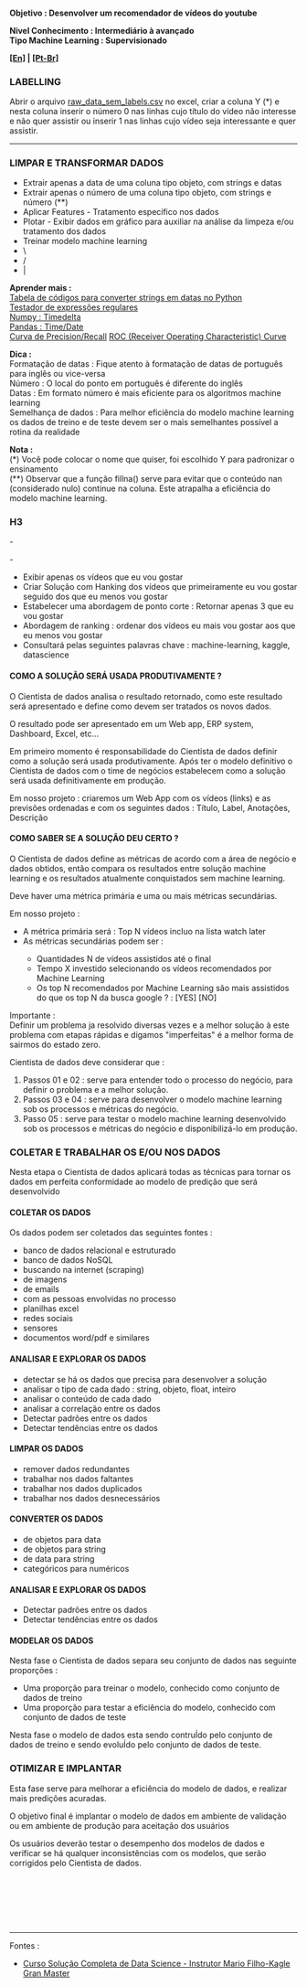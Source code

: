 <h4>Objetivo : Desenvolver um recomendador de vídeos do youtube
    <p>Nivel Conhecimento : Intermediário à avançado<br>
    Tipo Machine Learning : Supervisionado</p>
    <p><a href="blank_">[En]</a> | <a href="blank_">[Pt-Br]</a></p>
</h4>
<h3>LABELLING</h3>
<p>Abrir o arquivo <a href="blank_">raw_data_sem_labels.csv</a> no excel, criar a coluna Y (*) e nesta coluna inserir o número 0 nas linhas cujo título do vídeo não interesse e não quer assistir ou inserir 1 nas linhas cujo vídeo seja interessante e quer assistir.</p>

<hr>
<h3>LIMPAR E TRANSFORMAR DADOS</h3>
    <ul>
        <li>Extrair apenas a data de uma coluna tipo objeto, com strings e datas</li>
		<li>Extrair apenas o número de uma coluna tipo objeto, com strings e número (**)</li>
        <li>Aplicar Features - Tratamento específico nos dados</li>
        <li>Plotar - Exibir dados em gráfico para auxiliar na análise da limpeza e/ou tratamento dos dados</li>
        <li>Treinar modelo machine learning</li>
        <li> \ </li>
        <li> / </li>
        <li> | </li>
    </ul>

<p><strong>Aprender mais :</strong><br>
<a href="​https://strftime.org/">Tabela de códigos para converter strings em datas no Python</a><br>
<a href="http://gskinner.com/RegExr/">Testador de expressões regulares</a><br>
<a href="https://numpy.org/doc/stable/reference/arrays.datetime.html">Numpy : Timedelta</a><br> 
<a href="https://pandas.pydata.org/pandas-docs/stable/user_guide/timeseries.html">Pandas : Time/Date</a><br>
<a href="https://scikit-learn.org/stable/auto_examples/model_selection/plot_precision_recall.html#sphx-glr-auto-examples-model-selection-plot-precision-recall-py">Curva de Precision/Recall</a>
<a href="https://scikit-learn.org/stable/modules/model_evaluation.html#roc-metrics">ROC (Receiver Operating Characteristic) Curve</a>
</p>

<p><strong>Dica :</strong><br>
Formatação de datas : Fique atento à formatação de datas de português para inglês ou vice-versa<br>
Número : O local do ponto em português é diferente do inglês<br>
Datas : Em formato número é mais eficiente para os algoritmos machine learning<br>
Semelhança de dados : Para melhor eficiência do modelo machine learning os dados de treino e de teste devem ser o mais semelhantes possível a rotina da realidade<br>
</p>

<p><strong>Nota :</strong><br>
(*) Você pode colocar o nome que quiser, foi escolhido Y para padronizar o ensinamento<br>
(**) Observar que a função fillna() serve para evitar que o conteúdo nan (considerado nulo) continue na coluna. Este atrapalha a eficiência do modelo machine learning.</p>

<h3> H3 </h3>
<p> - </p>
<p> - 
    <ul>
        <li>Exibir apenas os vídeos que eu vou gostar</li>
		<li>Criar Solução com Hanking dos vídeos que primeiramente eu vou gostar seguido dos que eu menos vou gostar</li>
        <li>Estabelecer uma abordagem de ponto corte : Retornar apenas 3 que eu vou gostar</li>
        <li>Abordagem de ranking : ordenar dos vídeos eu mais vou gostar aos que eu menos vou gostar</li>
        <li>Consultará pelas seguintes palavras chave : machine-learning, kaggle, datascience</li>
    </ul>
</p>
<h4>COMO A SOLUÇÃO SERÁ USADA PRODUTIVAMENTE ?</h4>
<p>O Cientista de dados analisa o resultado retornado, como este resultado será apresentado e define como devem ser tratados os novos dados.</p>
<p>O resultado pode ser apresentado em um Web app, ERP system, Dashboard, Excel, etc...</p>
<p>Em primeiro momento é responsabilidade do Cientista de dados definir como a solução será usada produtivamente. Após ter o modelo definitivo o Cientista de dados com o time de negócios estabelecem como a solução será usada definitivamente em produção.</p>
<p>Em nosso projeto : criaremos um Web App com os vídeos (links) e as previsões ordenadas e com os seguintes dados : Título, Label, Anotações, Descrição</p>
<h4>COMO SABER SE A SOLUÇÃO DEU CERTO ?</h4>
<p>O Cientista de dados define as métricas de acordo com a área de negócio e dados obtidos, então compara os resultados entre solução machine learning e os resultados atualmente conquistados sem machine learning.</p>
<p>Deve haver uma métrica primária e uma ou mais métricas secundárias.</p>
<p>Em nosso projeto :
    <ul>
        <li>A métrica primária será : Top N vídeos incluo na lista watch later</li>
		<li>As métricas secundárias podem ser :</li>
        <ul>
            <li>Quantidades N de vídeos assistidos até o final</li>
            <li>Tempo X investido selecionando os vídeos recomendados por Machine Learning</li>
            <li>Os top N recomendados por Machine Learning são mais assistidos do que os top N da busca google ? : [YES] [NO]</li>
        </ul>
    </ul>
</p>
<p>Importante :<br>
Definir um problema ja resolvido diversas vezes e a melhor solução à este problema com etapas rápidas e digamos "imperfeitas" é a melhor forma de sairmos do estado zero.</p>
<p>Cientista de dados deve considerar que :
    <ol>
        <li>Passos 01 e 02 : serve para entender todo o processo do negócio, para definir o problema e a melhor solução.
        </li>
        <li>Passos 03 e 04 : serve para desenvolver o modelo machine learning sob os processos e métricas do negócio.
        </li>
        <li>Passo 05 : serve para testar o modelo machine learning desenvolvido sob os processos e métricas do negócio e disponibilizá-lo em produção.
        </li>
    </ol>
</p>

<h3>COLETAR E TRABALHAR OS E/OU NOS DADOS</h3>
<p>Nesta etapa o Cientista de dados aplicará todas as técnicas para tornar os dados em perfeita conformidade ao modelo de predição que será desenvolvido</p>

<h4>COLETAR OS DADOS</h4>
<p>Os dados podem ser coletados das seguintes fontes :</p>
<p>
    <ul>
        <li>banco de dados relacional e estruturado</li>
        <li>banco de dados NoSQL</li>
        <li>buscando na internet (scraping)</li>
        <li>de imagens</li>
        <li>de emails</li>
        <li>com as pessoas envolvidas no processo</li>
        <li>planilhas excel</li>
        <li>redes sociais</li>
        <li>sensores</li>
        <li>documentos word/pdf e similares</li>
    </ul>
</p>

<h4>ANALISAR E EXPLORAR OS DADOS</h4>
<p>
    <ul>
        <li>detectar se há os dados que precisa para desenvolver a solução</li>
        <li>analisar o tipo de cada dado : string, objeto, float, inteiro</li>
        <li>analisar o conteúdo de cada dado</li>
        <li>analisar a correlação entre os dados</li>
        <li>Detectar padrões entre os dados</li>
        <li>Detectar tendências entre os dados</li>
    </ul>
</p>

<h4>LIMPAR OS DADOS</h4>
<p>
    <ul>
        <li>remover dados redundantes</li>
        <li>trabalhar nos dados faltantes</li>
        <li>trabalhar nos dados duplicados</li>
        <li>trabalhar nos dados desnecessários</li>
    </ul>
</p>

<h4>CONVERTER OS DADOS</h4>
<p>
    <ul>
        <li>de objetos para data</li>
        <li>de objetos para string</li>
        <li>de data para string</li>
        <li>categóricos para numéricos</li>
    </ul>
</p>

<h4>ANALISAR E EXPLORAR OS DADOS</h4>
<p>
    <ul>
        <li>Detectar padrões entre os dados</li>
        <li>Detectar tendências entre os dados</li>
    </ul>
</p>

<h4>MODELAR OS DADOS</h4>
<p>Nesta fase o Cientista de dados separa seu conjunto de dados nas seguinte proporções :</p>
<p>
    <ul>
        <li>Uma proporção para treinar o modelo, conhecido como conjunto de dados de treino</li>
        <li>Uma proporção para testar a eficiência do modelo, conhecido com conjunto de dados de teste</li>
    </ul>
Nesta fase o modelo de dados esta sendo contruÍdo pelo conjunto de dados de treino e sendo evoluÍdo pelo conjunto de dados de teste.
</p>

<h3>OTIMIZAR E IMPLANTAR</h3>
<p>Esta fase serve para melhorar a eficiência do modelo de dados, e realizar mais predições acuradas.</p>
<p>O objetivo final é implantar o modelo de dados em ambiente de validação ou em ambiente de produção para aceitação dos usuários</p>
<p>Os usuários deverão testar o desempenho dos modelos de dados e verificar se há qualquer inconsistências com os modelos, que serão corrigidos pelo Cientista de dados.</p>
<br><br><br><br><br>
<hr>
<p>Fontes :
    <ul>
        <li><a href="https://curso.mariofilho.com/">   
        Curso Solução Completa de Data Science - Instrutor Mario Filho-Kagle Gran Master</a></li>
    </ul>
</p>

<!--
<p>labelling</p>
<p>Active learning</p>
feather-format 0.4.1
pip install feather-format
https://pypi.org/project/feather-format/
<p> - = - + + : > < { [ * & % $ # @ ! } ]</p>
<p> - = - + + : > < { [ * & % $ # @ ! } ]</p>
<p> - = - + + : > < { [ * & % $ # @ ! } ]</p>
<p> - = - + + : > < { [ * & % $ # @ ! } ]</p>
<p> - = - + + : > < { [ * & % $ # @ ! } ]</p>
<p> - = - + + : > < { [ * & % $ # @ ! } ]</p>
<p> - = - + + : > < { [ * & % $ # @ ! } ]</p>
<p> - = - + + : > < { [ * & % $ # @ ! } ]</p>
<p> - = - + + : > < { [ * & % $ # @ ! } ]</p>
<p> - = - + + : > < { [ * & % $ # @ ! } ]</p>
<p> - = - + + : > < { [ * & % $ # @ ! } ]</p>
<p> - = - + + : > < { [ * & % $ # @ ! } ]</p>
<p> - = - + + : > < { [ * & % $ # @ ! } ]</p>
<p> - = - + + : > < { [ * & % $ # @ ! } ]</p>
<p> - = - + + : > < { [ * & % $ # @ ! } ]</p>
<p> - = - + + : > < { [ * & % $ # @ ! } ]</p>
<p> - = - + + : > < { [ * & % $ # @ ! } ]</p>
<p> - = - + + : > < { [ * & % $ # @ ! } ]</p>
<p> - = - + + : > < { [ * & % $ # @ ! } ]</p>
<p> - = - + + : > < { [ * & % $ # @ ! } ]</p>
<p> - = - + + : > < { [ * & % $ # @ ! } ]</p>
<p> - = - + + : > < { [ * & % $ # @ ! } ]</p>
<p> - = - + + : > < { [ * & % $ # @ ! } ]</p>
<p> - = - + + : > < { [ * & % $ # @ ! } ]</p>
<p> - = - + + : > < { [ * & % $ # @ ! } ]</p>
<p> - = - + + : > < { [ * & % $ # @ ! } ]</p>
<p> - = - + + : > < { [ * & % $ # @ ! } ]</p>
<p> - = - + + : > < { [ * & % $ # @ ! } ]</p>
<p> - = - + + : > < { [ * & % $ # @ ! } ]</p>
<p> - = - + + : > < { [ * & % $ # @ ! } ]</p>
<p> - = - + + : > < { [ * & % $ # @ ! } ]</p>
<p> - = - + + : > < { [ * & % $ # @ ! } ]</p>
<p> - = - + + : > < { [ * & % $ # @ ! } ]</p>
<p> - = - + + : > < { [ * & % $ # @ ! } ]</p>
<p> - = - + + : > < { [ * & % $ # @ ! } ]</p>
<p> - = - + + : > < { [ * & % $ # @ ! } ]</p>
<p> - = - + + : > < { [ * & % $ # @ ! } ]</p>
<p> - = - + + : > < { [ * & % $ # @ ! } ]</p>
<p> - = - + + : > < { [ * & % $ # @ ! } ]</p>
<p> - = - + + : > < { [ * & % $ # @ ! } ]</p>
<p> - = - + + : > < { [ * & % $ # @ ! } ]</p>-->
